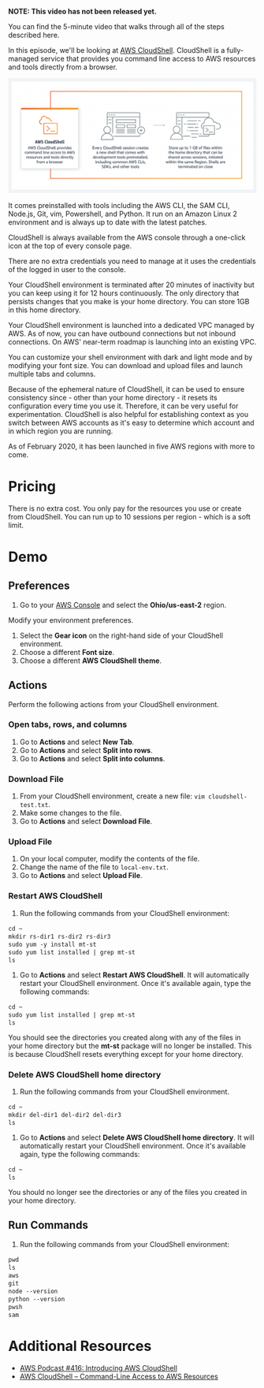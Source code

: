 **NOTE: This video has not been released yet.**

You can find the 5-minute video that walks through all of the steps described here. 

In this episode, we'll be looking at [AWS CloudShell](https://aws.amazon.com/cloudshell/). CloudShell is a fully-managed service that provides you command line access to AWS resources and tools directly from a browser. 

![How it Works](https://github.com/PaulDuvall/aws-5-mins/blob/main/_img/cloudshell-howitworks.png)

It comes preinstalled with tools including the AWS CLI, the SAM CLI, Node.js, Git, vim, Powershell, and Python. It run on an Amazon Linux 2 environment and is always up to date with the latest patches. 

CloudShell is always available from the AWS console through a one-click icon at the top of every console page. 

There are no extra credentials you need to manage at it uses the credentials of the logged in user to the console.

Your CloudShell environment is terminated after 20 minutes of inactivity but you can keep using it for 12 hours continuously. The only directory that persists changes that you make is your home directory. You can store 1GB in this home directory.

Your CloudShell environment is launched into a dedicated VPC managed by AWS. As of now, you can have outbound connections but not inbound connections. On AWS' near-term roadmap is launching into an existing VPC.
 
You can customize your shell environment with dark and light mode and by modifying your font size. You can download and upload files and launch multiple tabs and columns.

Because of the ephemeral nature of CloudShell, it can be used to ensure consistency since - other than your home directory - it resets its configuration every time you use it. Therefore, it can be very useful for experimentation. CloudShell is also helpful for establishing context as you switch between AWS accounts as it's easy to determine which account and in which region you are running.

As of February 2020, it has been launched in five AWS regions with more to come.

# Pricing
There is no extra cost. You only pay for the resources you use or create from CloudShell. You can run up to 10 sessions per region - which is a soft limit.

# Demo

## Preferences

1. Go to your [AWS Console](https://console.aws.amazon.com/console/) and select the **Ohio/us-east-2** region.

Modify your environment preferences. 

1. Select the **Gear icon** on the right-hand side of your CloudShell environment.
1. Choose a different **Font size**.
1. Choose a different **AWS CloudShell theme**.

## Actions
Perform the following actions from your CloudShell environment.

### Open tabs, rows, and columns


1. Go to **Actions** and select **New Tab**.
1. Go to **Actions** and select **Split into rows**.
1. Go to **Actions** and select **Split into columns**.

### Download File

1. From your CloudShell environment, create a new file: `vim cloudshell-test.txt`.
1. Make some changes to the file.
1. Go to **Actions** and select **Download File**.

### Upload File

1. On your local computer, modify the contents of the file.
1. Change the name of the file to `local-env.txt`.
1. Go to **Actions** and select **Upload File**.

### Restart AWS CloudShell

1. Run the following commands from your CloudShell environment:

```
cd ~
mkdir rs-dir1 rs-dir2 rs-dir3
sudo yum -y install mt-st
sudo yum list installed | grep mt-st
ls
```

1. Go to **Actions** and select **Restart AWS CloudShell**. It will automatically restart your CloudShell environment. Once it's available again, type the following commands: 

```
cd ~
sudo yum list installed | grep mt-st
ls
```

You should see the directories you created along with any of the files in your home directory but the **mt-st** package will no longer be installed. This is because CloudShell resets everything except for your home directory. 


### Delete AWS CloudShell home directory

1. Run the following commands from your CloudShell environment.

```
cd ~
mkdir del-dir1 del-dir2 del-dir3
ls
```

1. Go to **Actions** and select **Delete AWS CloudShell home directory**. It will automatically restart your CloudShell environment. Once it's available again, type the following commands: 

```
cd ~
ls
```

You should no longer see the directories or any of the files you created in your home directory. 

## Run Commands

1. Run the following commands from your CloudShell environment:

```
pwd
ls
aws
git
node --version
python --version
pwsh
sam
```

# Additional Resources

* [AWS Podcast #416: Introducing AWS CloudShell](https://aws.amazon.com/podcasts/416-introducing-aws-cloudshell/)
* [AWS CloudShell – Command-Line Access to AWS Resources](https://aws.amazon.com/blogs/aws/aws-cloudshell-command-line-access-to-aws-resources/)
